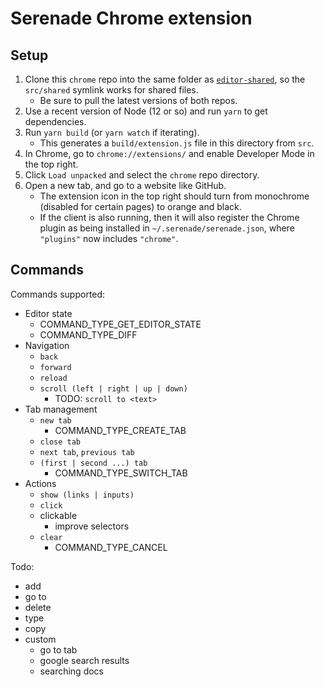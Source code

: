 # Serenade Chrome extension

## Setup

1. Clone this `chrome` repo into the same folder as [`editor-shared`](https://github.com/serenadeai/editor-shared), so the `src/shared` symlink works for shared files.
    - Be sure to pull the latest versions of both repos.
2. Use a recent version of Node (12 or so) and run `yarn` to get dependencies.
3. Run `yarn build` (or `yarn watch` if iterating).
    - This generates a `build/extension.js` file in this directory from `src`.
4. In Chrome, go to `chrome://extensions/` and enable Developer Mode in the top right.
5. Click `Load unpacked` and select the `chrome` repo directory.
6. Open a new tab, and go to a website like GitHub.
    - The extension icon in the top right should turn from monochrome (disabled for certain pages) to orange and black.
    - If the client is also running, then it will also register the Chrome plugin as being installed in `~/.serenade/serenade.json`, where `"plugins"` now includes `"chrome"`.
    
## Commands

Commands supported:

- Editor state
    - COMMAND_TYPE_GET_EDITOR_STATE
    - COMMAND_TYPE_DIFF
- Navigation
    - `back`
    - `forward`
    - `reload`
    - `scroll (left | right | up | down)`
        - TODO: `scroll to <text>`
- Tab management
    - `new tab`
        - COMMAND_TYPE_CREATE_TAB
    - `close tab`
    - `next tab`, `previous tab`
    - `(first | second ...) tab`
        - COMMAND_TYPE_SWITCH_TAB
- Actions
    - `show (links | inputs)`
    - `click`
    - clickable
        - improve selectors
    - `clear`
        - COMMAND_TYPE_CANCEL
    
Todo:

- add
- go to
- delete
- type
- copy
- custom
    - go to tab
    - google search results
    - searching docs